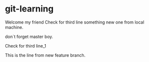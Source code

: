 # git-learning
Welcome my friend
Check for third line
something new one from local machine.

don`t forget master boy.


Check for third line_1







This is the line from new feature branch.

